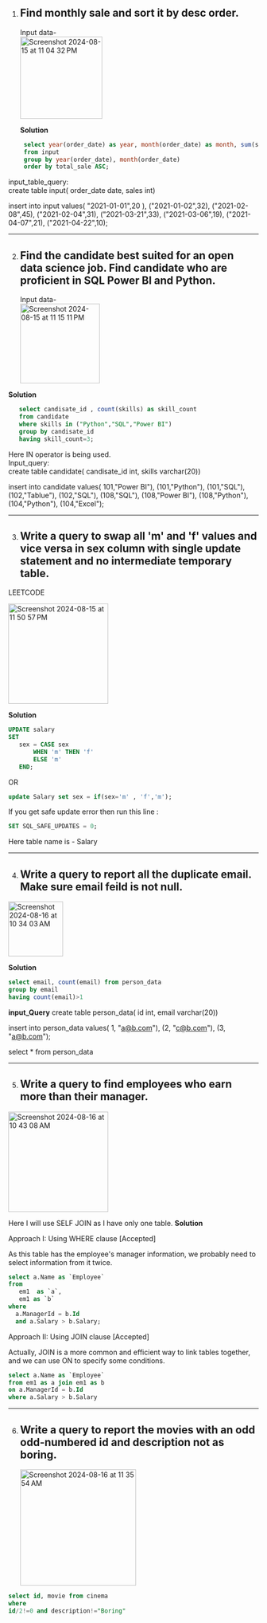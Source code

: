 1. Find monthly sale and sort it by desc order.
   --
   Input data-<br>
   <img width="165" alt="Screenshot 2024-08-15 at 11 04 32 PM" src="https://github.com/user-attachments/assets/7f0f904d-ec10-474d-904d-ba74d87f9c37">

   **Solution**
   ```sql
    select year(order_date) as year, month(order_date) as month, sum(sales) as total_sale
    from input
    group by year(order_date), month(order_date)
    order by total_sale ASC;
   ```
input_table_query:<br>
create table input(
order_date date,
sales int)

insert into input values(
 "2021-01-01",20 ),
("2021-01-02",32),
("2021-02-08",45),
("2021-02-04",31),
("2021-03-21",33),
("2021-03-06",19),
("2021-04-07",21),
("2021-04-22",10);

   -------------------------------------------------------------------------------------------------
2. Find the candidate best suited for an open data science job. Find candidate who are proficient in SQL Power BI and Python.
   --
   Input data-<br>
   <img width="160" alt="Screenshot 2024-08-15 at 11 15 11 PM" src="https://github.com/user-attachments/assets/3ab1b296-0fd4-4831-9978-b7945bee132d">
   
 **Solution**
```sql
   select candisate_id , count(skills) as skill_count
   from candidate
   where skills in ("Python","SQL","Power BI")
   group by candisate_id
   having skill_count=3;
 ```
   Here IN operator is being used.<br>
Input_query:<br>
create table candidate(
candisate_id int,
skills varchar(20))

insert into candidate values(
101,"Power BI"),
(101,"Python"),
(101,"SQL"),
(102,"Tablue"),
(102,"SQL"),
(108,"SQL"),
(108,"Power BI"),
(108,"Python"),
(104,"Python"),
(104,"Excel");

-------------------------------------------------------------------------------------------------


3. Write a query to swap all 'm' and 'f' values and vice versa in sex column with single update statement and no intermediate temporary table.
   --
 
 LEETCODE<br>

<img width="201" alt="Screenshot 2024-08-15 at 11 50 57 PM" src="https://github.com/user-attachments/assets/cf94689f-ec1b-4659-a0c9-12a5b7f1520c">

 **Solution**
 ```sql
UPDATE salary
SET
    sex = CASE sex
        WHEN 'm' THEN 'f'
        ELSE 'm'
    END;
```
OR
```sql
update Salary set sex = if(sex='m' , 'f','m');
```
If you get safe update error then run this line :
```sql
SET SQL_SAFE_UPDATES = 0;
```
Here table name is - Salary



-------------------------------------------------------------------------------------------------
4. Write a query to report all the duplicate email. Make sure email feild is not null.
   -
 
<img width="110" alt="Screenshot 2024-08-16 at 10 34 03 AM" src="https://github.com/user-attachments/assets/67d90607-7a47-482e-beae-40859d543dbb">

**Solution**
 ```sql
select email, count(email) from person_data
group by email
having count(email)>1
```

**input_Query**
   create table person_data(
id int,
email varchar(20))

insert into person_data values(
1, "a@b.com"),
(2, "c@b.com"),
(3, "a@b.com");

select * from person_data

-------------------------------------------------------------------------------------------------
5. Write a query to find employees who earn more than their manager.
   --
   
<img width="201" alt="Screenshot 2024-08-16 at 10 43 08 AM" src="https://github.com/user-attachments/assets/2133614a-da8d-4542-abff-7ea064445a0a">

Here I will use SELF JOIN as I have only one table.
**Solution**

Approach I: Using WHERE clause [Accepted]<br>


As this table has the employee's manager information, we probably need to select information from it twice.
```sql
select a.Name as `Employee`
from 
   em1  as `a`,
   em1 as `b`
where
  a.ManagerId = b.Id
  and a.Salary > b.Salary;
```
Approach II: Using JOIN clause [Accepted]<br>


Actually, JOIN is a more common and efficient way to link tables together, and we can use ON to specify some conditions.
```sql
select a.Name as `Employee`
from em1 as a join em1 as b
on a.ManagerId = b.Id
where a.Salary > b.Salary
```

-------------------------------------------------------------------------------------------------
6. Write a query to report the movies with an odd odd-numbered id and description not as boring.
   -
   <img width="233" alt="Screenshot 2024-08-16 at 11 35 54 AM" src="https://github.com/user-attachments/assets/64e648ff-bf20-451b-ad9b-31966a346232">

```sql
select id, movie from cinema
where
id/2!=0 and description!="Boring"
```




